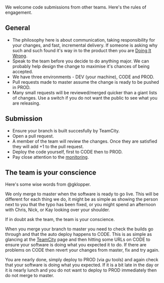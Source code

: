 We welcome code submissions from other teams. Here's the rules of engagement.

## General 

- The philosophy here is about communication, taking responsibility for your changes, and fast, incremental delivery. If someone is asking why such and such found it's way in to the product then you are [Doing It Wrong](http://bookalicio.us/wp-content/uploads/2011/06/doing-it-wrong.jpg).
- Speak to the team before you decide to do anything major. We can probably help design the change to maximise it's chances of being accepted.
- We have three environments - DEV (your machine), CODE and PROD.
- Pull requests made to master assume the change is ready to be pushed in PROD.
- Many small requests will be reviewed/merged quicker than a giant lists of changes. Use a switch if you do not want the public to see what you are releasing.

## Submission

- Ensure your branch is built succesfully by TeamCity.
- Open a pull request.
- A member of the team will review the changes. Once they are satisfied they will add +1 to the pull request.
- Deploy the code yourself, first to CODE then to PROD.
- Pay close attention to the [monitoring](http://graphite.guprod.gnl/dashboard/dashboards-dev/gdn-frontend.php?time=1d&env=PROD).

## The team is your conscience

Here's some wise words from @gklopper.

We only merge to master when the software is ready to go live. This will be different for each thing we do, it might be as simple as showing the person next to you that the typo has been fixed, or you might spend an afternoon with Chris, Nick, or Kay looking over your shoulder.

If in doubt ask the team, the team is your conscience.

When you merge your branch to master you need to check the builds go through and that the auto deploy happens to CODE. This is as simple as glancing at the [TeamCity](http://teamcity.gudev.gnl:8111/project.html?projectId=project35&tab=projectOverview) page and then hitting some URLs on CODE to ensure your software is doing what you expected it to do. If there are problems on CODE then revert your changes from master, fix and try again.

You are nearly done, simply deploy to PROD (via *gu* tools) and again check that your software is doing what you expected. If it is a bit late in the day or it is nearly lunch and you do not want to deploy to PROD immediately then do not merge to master.

